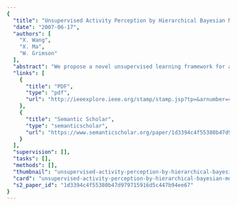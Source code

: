 ```yaml
---
{
  "title": "Unsupervised Activity Perception by Hierarchical Bayesian Models",
  "date": "2007-06-17",
  "authors": [
    "X. Wang",
    "X. Ma",
    "W. Grimson"
  ],
  "abstract": "We propose a novel unsupervised learning framework for activity perception. To understand activities in complicated scenes from visual data, we propose a hierarchical Bayesian model to connect three elements: low-level visual features, simple \"atomic\" activities, and multi-agent interactions. Atomic activities are modeled as distributions over low-level visual features, and interactions are modeled as distributions over atomic activities. Our models improve existing language models such as latent Dirichlet allocation (LDA) and hierarchical Dirichlet process (HDP) by modeling interactions without supervision. Our data sets are challenging video sequences from crowded traffic scenes with many kinds of activities co-occurring. Our approach provides a summary of typical atomic activities and interactions in the scene. Unusual activities and interactions are found, with natural probabilistic explanations. Our method supports flexible high-level queries on activities and interactions using atomic activities as components.",
  "links": [
    {
      "title": "PDF",
      "type": "pdf",
      "url": "http://ieeexplore.ieee.org/stamp/stamp.jsp?tp=&arnumber=4270097"
    },
    {
      "title": "Semantic Scholar",
      "type": "semanticscholar",
      "url": "https://www.semanticscholar.org/paper/1d3394c4f55380b47d979715916d5c447b94ee67"
    }
  ],
  "supervision": [],
  "tasks": [],
  "methods": [],
  "thumbnail": "unsupervised-activity-perception-by-hierarchical-bayesian-models-thumb.jpg",
  "card": "unsupervised-activity-perception-by-hierarchical-bayesian-models-card.jpg",
  "s2_paper_id": "1d3394c4f55380b47d979715916d5c447b94ee67"
}
---
```


